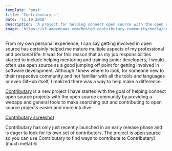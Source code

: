 ```yaml
---
template: 'post'
title: 'Contributary 💡'
date: '11.19.2018' 
description: 'A project for helping connect open source with the open source community.'
image: 'https://s3.amazonaws.com/hosted.contributary.community/media/contributary-logo-invert.png'
---
```


From my own personal experience, I can say getting involved in open source has certainly helped me mature multiple aspects of my professional and personal life.  It was for this reason that as my job responsibilities started to include helping mentoring and training junior developers, I would often use open source as a good jumping off point for getting involved in software development.  Although _I_ knew where to look, for someone new to their respective community and not familiar with all the tools and languages or even GitHub itself, I realized there was a way to help make a difference.

<a target="_blank" rel="noopener" href="https//www.contributary.community" onclick="getOutboundLink('https//www.contributary.community');">Contributary</a> is a new project I have started with the goal of helping connect open source projects with the open source community by providing a webapp and general tools to make searching out and contributing to open source projects easier and more intuitive.  

[Contributary screeshot](https://s3.amazonaws.com/hosted.contributary.community/media/contributary-screenshot-0.2.0.png)

Contributary has only just recently launched in an early release phase and is eager to look for its own set of contributors.  The project is <a target="_blank" href="https://github.com/ContributaryCommunity" onclick="getOutboundLink('https://github.com/ContributaryCommunity');">open source</a> so you can use Contributary to find ways to contribute to Contributary! (much meta) 🤓